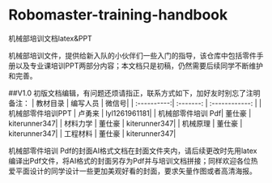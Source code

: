 # Robomaster-training-handbook
机械部培训文档latex&PPT

机械部培训文件，提供给新入队的小伙伴们一些入门的指导，该仓库中包括零件手册以及专业课培训PPT两部分内容；本文档只是初稿，仍然需要后续同学不断维护和完善。

##V1.0
初版文档编辑，有问题还烦请指正，联系方式如下，加好友时别忘了注明备注：
| 教材目录 | 编写人员 | 微信号|
| :----------:| :-------: | :------------: | 
| 机械部零件培训PPT | 卢勇来 | lyl1261961181|
| 机械部零件培训 Pdf| 董仕豪 | kiterunner347|
| 材料力学 | 董仕豪 |  kiterunner347|
| 机械原理 | 董仕豪 |  kiterunner347|
| 工程材料 | 董仕豪 |  kiterunner347|

机械部零件培训 Pdf的封面AI格式文档在封面文件夹内，请后续更改时先用latex编译出Pdf文件，将AI格式的封面另存为Pdf并与培训文档拼接；同样欢迎各位热爱平面设计的同学设计一些更加美观好看的封面，要求矢量作图或者高清海报。
